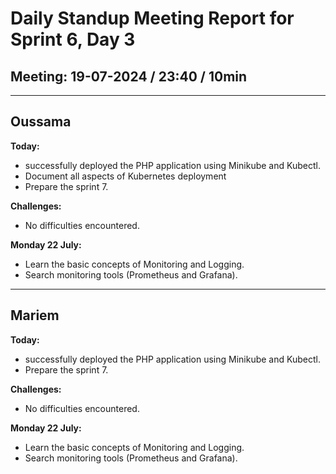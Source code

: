 # Daily Standup Meeting Report for Sprint 6, Day 3

## Meeting: 19-07-2024 / 23:40 / 10min

---

## Oussama

**Today:**

- successfully deployed the PHP application using Minikube and Kubectl.
- Document all aspects of Kubernetes deployment
- Prepare the sprint 7.

**Challenges:**

- No difficulties encountered.

**Monday 22 July:**

- Learn the basic concepts of Monitoring and Logging.
- Search monitoring tools (Prometheus and Grafana).

---

## Mariem

**Today:**

- successfully deployed the PHP application using Minikube and Kubectl.
- Prepare the sprint 7.

**Challenges:**

- No difficulties encountered.

**Monday 22 July:**

- Learn the basic concepts of Monitoring and Logging.
- Search monitoring tools (Prometheus and Grafana).

